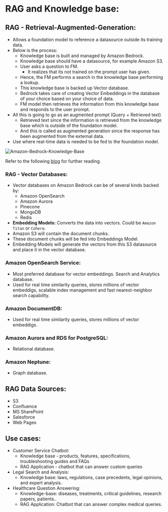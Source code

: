 # RAG and Knowledge base:

## RAG - Retrieval-Augmented-Generation:
- Allows a foundation model to reference a datasource outside its training data.
- Below is the process:
  - Knowledge base is built and managed by Amazon Bedrock.
  - Knowledge base should have a datasource, for example Amazon S3.
  - User asks a question to FM.
    - It realizes that its not trained on the prompt user has given.
  - Hence, the FM performs a search in the knowledge base performing a lookup.
  - This knowledge base is backed up Vector database.
  - Bedrock takes care of creating Vector Embeddings in the database of your choice based on your choice of data.
  - FM model then retrieves the information from this knowledge base and responds to the user prompt.
- All this is going to go as an augmented prompt (Query + Retrieved text)
  - Retrieved text since the information is retrieved from the knowledge base which is outside of the foundation model.
  - And this is called as augmented generation since the response has been augmented from the external data.
- Use where real-time data is needed to be fed to the foundation model.

![Amazon-Bedrock-Knowledge-Base](https://docs.aws.amazon.com/images/bedrock/latest/userguide/images/kb/rag-runtime.png)

Refer to the following [blog](https://docs.aws.amazon.com/bedrock/latest/userguide/kb-how-it-works.html) for further reading.

### RAG - Vector Databases:

- Vector databases on Amazon Bedrock can be of several kinds backed by:
  - Amazon OpenSearch
  - Amazon Aurora
  - Pinecone
  - MongoDB
  - Redis
- **Embedding Models:** Converts the data into vectors. Could be `Amazon Titan` or `Cohere`.
- Amazon S3 will contain the document chunks.
- These document chunks will be fed into Embeddings Model.
- Embedding Models will generate the vectors from this S3 datasource and place it in the vector database.

### Amazon OpenSearch Service: 
- Most preferred database for vector embeddings. Search and Analytics database.
- Used for real time similarity queries, stores millions of vector embeddigs, scalable index management and fast nearest-neighbor search capability.

### Amazon DocumentDB:
- Used for real time similarity queries, stores millions of vector embeddigs.

### Amazon Aurora and RDS for PostgreSQL: 
- Relational database.

### Amazon Neptune:
- Graph database.

## RAG Data Sources:
- S3
- Confluence
- MS SharePoint
- Salesforce
- Web Pages

## Use cases:
- Customer Service Chatbot:
  - Knowledge base - products, features, specifications, troubleshooting guides and FAQs
  - RAG Application - chatbot that can answer custom queries
- Legal Search and Analysis:
  - Knowledge base: laws, regulations, case precedents, legal opinions, and expert analysis.
- Healthcare Question Answering:
  - Knowledge-base: diseases, treatments, critical guidelines, research papers, patients..
  - RAG Application: Chatbot that can answer complex medical queries.
